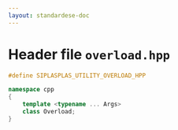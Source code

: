 ```yaml
---
layout: standardese-doc
---
```


# Header file `overload.hpp`

``` cpp
#define SIPLASPLAS_UTILITY_OVERLOAD_HPP 

namespace cpp
{
    template <typename ... Args>
    class Overload;
}
```
